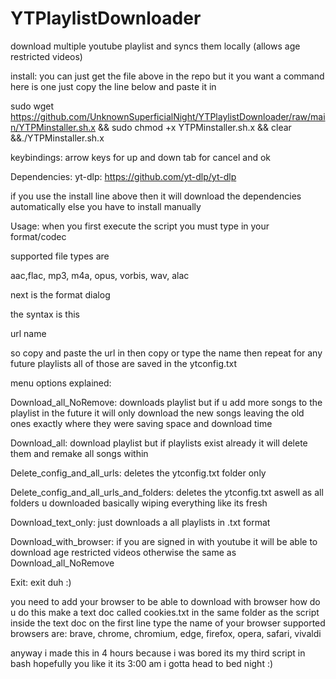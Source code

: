 # YTPlaylistDownloader
download multiple youtube playlist and syncs them locally (allows age restricted videos)

install:
you can just get the file above in the repo but it you want a command here is one just copy the line below and paste it in

sudo wget https://github.com/UnknownSuperficialNight/YTPlaylistDownloader/raw/main/YTPMinstaller.sh.x && sudo chmod +x YTPMinstaller.sh.x && clear &&./YTPMinstaller.sh.x


keybindings:
arrow keys for up and down 
tab for cancel and ok

Dependencies:
yt-dlp: https://github.com/yt-dlp/yt-dlp

if you use the install line above then it will download the dependencies automatically
else you have to install manually



Usage:
when you first execute the script you must type in your format/codec 

supported file types are

aac,flac, mp3, m4a, opus, vorbis, wav, alac

next is the format dialog

the syntax is this

url
name

so copy and paste the url in then copy or type the name then repeat for any future playlists all of those are saved in the ytconfig.txt

menu options explained:

Download_all_NoRemove:
downloads playlist but if u add more songs to the playlist in the future it will only download the new songs leaving the old ones exactly where they were
saving space and download time

Download_all:
download playlist but if playlists exist already it will delete them and remake all songs within

Delete_config_and_all_urls:
deletes the ytconfig.txt folder only

Delete_config_and_all_urls_and_folders:
deletes the ytconfig.txt aswell as all folders u downloaded basically wiping everything like its fresh

Download_text_only:
just downloads a all playlists in .txt format

Download_with_browser:
if you are signed in with youtube it will be able to download age restricted videos otherwise the same as Download_all_NoRemove

Exit:
exit duh :)

you need to add your browser to be able to download with browser how do u do this make a text doc called cookies.txt in the same folder as the script inside the text doc on the first line type the name of your browser supported browsers are: brave, chrome, chromium, edge, firefox, opera, safari, vivaldi

anyway i made this in 4 hours because i was bored its my third script in bash hopefully you like it its 3:00 am i gotta head to bed night :)
